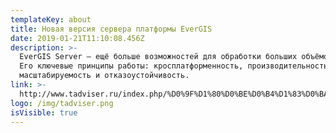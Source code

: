 ```yaml
---
templateKey: about
title: Новая версия сервера платформы EverGIS
date: 2019-01-21T11:10:08.456Z
description: >-
  EverGIS Server — ещё больше возможностей для обработки больших объёмов данных.
  Его ключевые принципы работы: кросплатформенность, производительность,
  масштабируемость и отказоустойчивость.
link: >-
  http://www.tadviser.ru/index.php/%D0%9F%D1%80%D0%BE%D0%B4%D1%83%D0%BA%D1%82:EverGIS#2019:_EverGIS_Server
logo: /img/tadviser.png
isVisible: true
---
```


